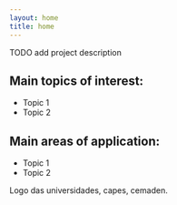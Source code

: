 ```yaml
---
layout: home
title: home
---
```


TODO add project description

## Main topics of interest:
- Topic 1
- Topic 2

## Main areas of application:
- Topic 1
- Topic 2


Logo das universidades, capes, cemaden.


